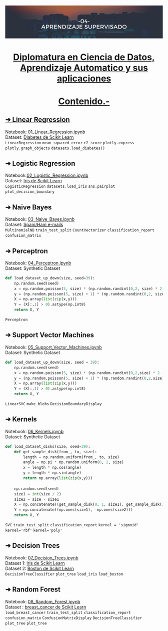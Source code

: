 <p align="center">
  <img src="https://github.com/nicoambrosis/Aprendizaje-Supervisado/blob/main/Banners%20Diplodatos.png">
</p>

<h1 align='center'>

<a href="https://diplodatos.famaf.unc.edu.ar/">
    <p align="center"> Diplomatura en Ciencia de Datos, Aprendizaje Automatico y sus aplicaciones
    </h1>



<h1 align='center'>
Contenido.-
</h1>

## ➜ Linear Regression
Notebook: [01_Linear_Regression.ipynb](https://github.com/nicoambrosis/Aprendizaje-Supervisado/blob/main/01_Linear_Regression.ipynb)<br>
Dataset: [Diabetes de Scikit Learn](https://scikit-learn.org/stable/modules/generated/sklearn.datasets.load_diabetes.html)<br>
`LinearRegression` `mean_squared_error` `r2_score` `plotly.express` `plotly.graph_objects` `datasets.load_diabetes()`
  
## ➜ Logistic Regression
Notebook:[02_Logistic_Regression.ipynb](https://github.com/nicoambrosis/Aprendizaje-Supervisado/blob/main/01_Linear_Regression.ipynb)<br> 
Dataset: [Iris de Scikit Learn](https://scikit-learn.org/stable/modules/generated/sklearn.datasets.load_iris.html)<br>
`LogisticRegression` `datasets.load_iris` `sns.pairplot` `plot_decision_boundary`

## ➜ Naive Bayes
Notebook: [03_Naive_Bayes.ipynb](https://github.com/nicoambrosis/Aprendizaje-Supervisado/blob/main/03_Naive_Bayes.ipynb)<br>
Dataset: [Spam/Ham e-mails](https://github.com/nicoambrosis/Aprendizaje-Supervisado/blob/main/spam_or_ham.txt)<br>
`MultinomialNB` `train_test_split` `CountVectorizer` `classification_report` `confusion_matrix`
  
## ➜ Perceptron
Notebook: [04_Perceptron.ipynb](https://github.com/nicoambrosis/Aprendizaje-Supervisado/blob/main/04_Perceptron.ipynb)<br>
Dataset: Synthetic Dataset
```python
def load_dataset_up_down(size, seed=39):
    np.random.seed(seed)
    x = np.random.poisson(5, size) * (np.random.randint(0,2, size) * 2 - 1)
    y = (np.random.poisson(5, size) + 1) * (np.random.randint(0,2, size) * 2 - 1)
    X = np.array(list(zip(x,y)))
    Y = (X[:,1] > 0).astype(np.int8)
    return X, Y
```
`Perceptron`
  
  
## ➜ Support Vector Machines
Notebook: [05_Support_Vector_Machines.ipynb](https://github.com/nicoambrosis/Aprendizaje-Supervisado/blob/main/05_Support_Vector_Machines.ipynb)<br>
Dataset: Synthetic Dataset
```python
def load_dataset_up_down(size, seed = 39):
    np.random.seed(seed)
    x = np.random.poisson(5, size) * (np.random.randint(0,2,size) * 2 - 1)
    y = (np.random.poisson(5, size) + 1) * (np.random.randint(0,2,size) * 2 - 1)
    X = np.array(list(zip(x,y)))
    Y = (X[:,1] > 0).astype(np.int8)
    return X, Y
```
`LinearSVC` `make_blobs` `DecisionBoundaryDisplay`
  
## ➜ Kernels
Notebook: [06_Kernels.ipynb](https://github.com/nicoambrosis/Aprendizaje-Supervisado/blob/main/06_Kernels.ipynb)<br>
Dataset: Synthetic Dataset
```python
def load_dataset_disks(size, seed=39):    
    def get_sample_disk(from_, to, size):
        length = np.random.uniform(from_, to, size)
        angle = np.pi * np.random.uniform(0, 2, size)
        x = length * np.cos(angle)
        y = length * np.sin(angle)
        return np.array(list(zip(x,y)))

    np.random.seed(seed)
    size1 = int(size / 2)
    size2 = size - size1
    X = np.concatenate((get_sample_disk(0, 1, size1), get_sample_disk(1, 2, size2)))
    Y = np.concatenate((np.ones(size1), -np.ones(size2)))
    return X, Y
```
`SVC` `train_test_split` `classification_report` `kernel = 'sigmoid'` `kernel='rbf'` `kernel='poly'`
  
## ➜ Decision Trees
Notebook: [07_Decision_Trees.ipynb](https://github.com/nicoambrosis/Aprendizaje-Supervisado/blob/main/07_Decision_Trees.ipynb)<br>
Dataset 1: [Iris de Scikit Learn](https://scikit-learn.org/stable/modules/generated/sklearn.datasets.load_iris.html)<br>
Dataset 2: [Boston de Scikit Learn](https://scikit-learn.org/stable/modules/generated/sklearn.datasets.load_boston.html)<br>
`DecisionTreeClassifier` `plot_tree` `load_iris` `load_boston`
  
## ➜  Random Forest
Notebook: [08_Random_Forest.ipynb](https://github.com/nicoambrosis/Aprendizaje-Supervisado/blob/main/08_Random_Forest.ipynb)<br>
Dataset : [breast_cancer de Scikit Learn](https://scikit-learn.org/stable/modules/generated/sklearn.datasets.load_breast_cancer.html)<br>
`load_breast_cancer` `train_test_split` `classification_report` `confusion_matrix` `ConfusionMatrixDisplay` `DecisionTreeClassifier` `plot_tree` `plot_tree`
